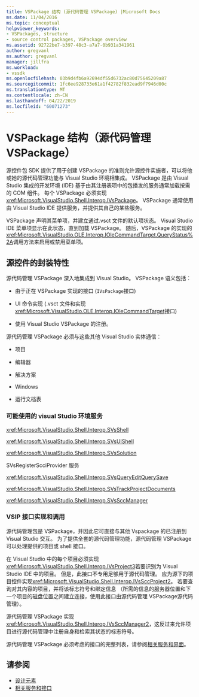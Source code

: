 ```yaml
---
title: VSPackage 结构 (源代码管理 VSPackage) |Microsoft Docs
ms.date: 11/04/2016
ms.topic: conceptual
helpviewer_keywords:
- VSPackages, structure
- source control packages, VSPackage overview
ms.assetid: 92722be7-b397-48c3-a7a7-0b931a341961
author: gregvanl
ms.author: gregvanl
manager: jillfra
ms.workload:
- vssdk
ms.openlocfilehash: 03b9d4fb6a92694df55d6732ac80d75645209a87
ms.sourcegitcommit: 1fc6ee928733e61a1f42782f832ead9f7946d00c
ms.translationtype: MT
ms.contentlocale: zh-CN
ms.lasthandoff: 04/22/2019
ms.locfileid: "60071273"
---
```

# <a name="vspackage-structure-source-control-vspackage"></a>VSPackage 结构（源代码管理 VSPackage）

源控件包 SDK 提供了用于创建 VSPackage 的准则允许源控件实施者，可以将他或她的源代码管理功能与 Visual Studio 环境相集成。 VSPackage 是由 Visual Studio 集成的开发环境 (IDE) 基于由其注册表项中的包播发的服务通常加载按需的 COM 组件。 每个 VSPackage 必须实现<xref:Microsoft.VisualStudio.Shell.Interop.IVsPackage>。 VSPackage 通常使用由 Visual Studio IDE 提供服务，并提供其自己的某些服务。

VSPackage 声明其菜单项，并建立通过.vsct 文件的默认项状态。 Visual Studio IDE 菜单项显示在此状态，直到加载 VSPackage。 随后，VSPackage 的实现的<xref:Microsoft.VisualStudio.OLE.Interop.IOleCommandTarget.QueryStatus%2A>调用方法来启用或禁用菜单项。

## <a name="source-control-package-characteristics"></a>源控件的封装特性

源代码管理 VSPackage 深入地集成到 Visual Studio。 VSPackage 语义包括：

- 由于正在 VSPackage 实现的接口 (`IVsPackage`接口)

- UI 命令实现 (.vsct 文件和实现<xref:Microsoft.VisualStudio.OLE.Interop.IOleCommandTarget>接口)

- 使用 Visual Studio VSPackage 的注册。

源代码管理 VSPackage 必须与这些其他 Visual Studio 实体通信：

- 项目

- 编辑器

- 解决方案

- Windows

- 运行文档表

### <a name="visual-studio-environment-services-that-may-be-consumed"></a>可能使用的 visual Studio 环境服务

<xref:Microsoft.VisualStudio.Shell.Interop.SVsShell>

<xref:Microsoft.VisualStudio.Shell.Interop.SVsUIShell>

<xref:Microsoft.VisualStudio.Shell.Interop.SVsSolution>

SVsRegisterScciProvider 服务

<xref:Microsoft.VisualStudio.Shell.Interop.SVsQueryEditQuerySave>

<xref:Microsoft.VisualStudio.Shell.Interop.SVsTrackProjectDocuments>

<xref:Microsoft.VisualStudio.Shell.Interop.SVsSccManager>

### <a name="vsip-interfaces-implemented-and-called"></a>VSIP 接口实现和调用

源代码管理包是 VSPackage，并因此它可直接与其他 Vspackage 的已注册到 Visual Studio 交互。 为了提供全套的源代码管理功能，源代码管理 VSPackage 可以处理提供的项目或 shell 接口。

在 Visual Studio 中的每个项目必须实现<xref:Microsoft.VisualStudio.Shell.Interop.IVsProject3>若要识别为 Visual Studio IDE 中的项目。 但是，此接口不专用足够用于源代码管理。 应为源下的项目控件实现<xref:Microsoft.VisualStudio.Shell.Interop.IVsSccProject2>。 若要查询对其内容的项目，并将该标志符号和绑定信息 （所需的信息的服务器位置和下一个项目的磁盘位置之间建立连接，使用此接口由源代码管理 VSPackage源代码管理）。

源代码管理 VSPackage 实现<xref:Microsoft.VisualStudio.Shell.Interop.IVsSccManager2>，这反过来允许项目进行源代码管理中注册自身和检索其状态的标志符号。

源代码管理 VSPackage 必须考虑的接口的完整列表，请参阅[相关服务和界面](../../extensibility/internals/related-services-and-interfaces-source-control-vspackage.md)。

## <a name="see-also"></a>请参阅

- [设计元素](../../extensibility/internals/source-control-vspackage-design-elements.md)
- [相关服务和接口](../../extensibility/internals/related-services-and-interfaces-source-control-vspackage.md)